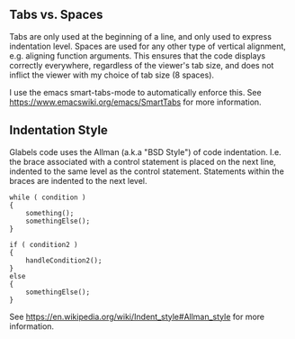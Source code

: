 Tabs vs. Spaces
---------------

Tabs are only used at the beginning of a line, and only used to express indentation level.  Spaces are used
for any other type of vertical alignment, e.g. aligning function arguments.  This ensures that the code
displays correctly everywhere, regardless of the viewer's tab size, and does not inflict the viewer with my
choice of tab size (8 spaces).

I use the emacs smart-tabs-mode to automatically enforce this.
See https://www.emacswiki.org/emacs/SmartTabs for more information.


Indentation Style
-----------------

Glabels code uses the Allman (a.k.a "BSD Style") of code indentation.  I.e. the brace associated with a
control statement is placed on the next line, indented to the same level as the control statement.
Statements within the braces are indented to the next level.

```
while ( condition )
{
	something();
	somethingElse();
}

if ( condition2 )
{
	handleCondition2();
}
else
{
	somethingElse();
}
```

See https://en.wikipedia.org/wiki/Indent_style#Allman_style for more information.
